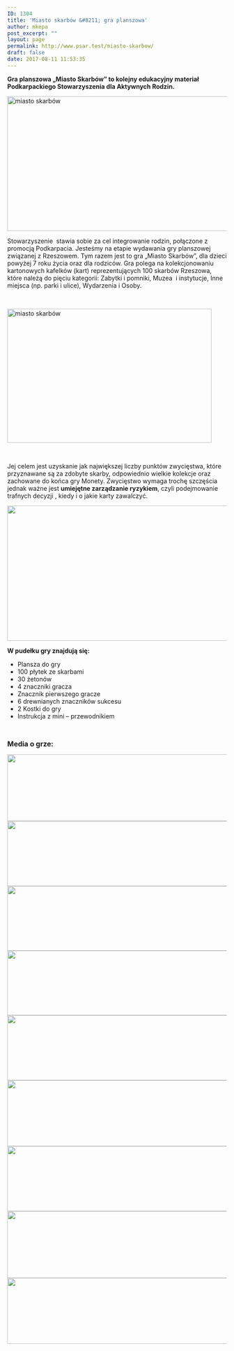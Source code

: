 ```yaml
---
ID: 1304
title: 'Miasto skarbów &#8211; gra planszowa'
author: mkepa
post_excerpt: ""
layout: page
permalink: http://www.psar.test/miasto-skarbow/
draft: false
date: 2017-08-11 11:53:35
---
```

<p style="text-align: left;"><strong>Gra planszowa „Miasto Skarbów” to kolejny edukacyjny materiał Podkarpackiego </strong><strong>Stowarzyszenia dla Aktywnych Rodzin.</strong></p>
<img class="irc_mi alignnone" src="http://rzeszow-news.pl/wp-content/uploads/2017/07/miastoskarbow.png" alt="miasto skarbów" width="549" height="309" />

Stowarzyszenie  stawia sobie za cel integrowanie rodzin, połączone z promocją Podkarpacia. Jesteśmy na etapie wydawania gry planszowej związanej z Rzeszowem. Tym razem jest to gra „Miasto Skarbów”, dla dzieci powyżej 7 roku życia oraz dla rodziców. Gra polega na kolekcjonowaniu kartonowych kafelków (kart) reprezentujących 100 skarbów Rzeszowa, które należą do pięciu kategorii: Zabytki i pomniki, Muzea  i instytucje, Inne miejsca (np. parki i ulice), Wydarzenia i Osoby.

&nbsp;

<a href="http://www.psar.test/wp-content/uploads/2017/08/instrukcja-str-2.png"><img class="aligncenter wp-image-1325" title="gra planszowa miasto skarbów " src="http://www.psar.test/wp-content/uploads/2017/08/instrukcja-str-2.png" alt="miasto skarbów" width="469" height="307" /></a>

&nbsp;

Jej celem jest uzyskanie jak największej liczby punktów zwycięstwa, które przyznawane są za zdobyte skarby, odpowiednio wielkie kolekcje oraz zachowane do końca gry Monety. Zwycięstwo wymaga trochę szczęścia jednak ważne jest <strong>umiejętne zarządzanie ryzykiem</strong>, czyli podejmowanie trafnych decyzji , kiedy i o jakie karty zawalczyć.

<a href="http://www.psar.test/wp-content/uploads/2017/08/pudełko-1.png"><img class="aligncenter wp-image-1328" title="miasto skarbów" src="http://www.psar.test/wp-content/uploads/2017/08/pudełko-1.png" alt="" width="529" height="310" /></a>
<p style="text-align: left;"><strong>W pudełku gry znajdują się:</strong></p>

<ul>
 	<li>Plansza do gry</li>
 	<li>100 płytek ze skarbami</li>
 	<li>30 żetonów</li>
 	<li>4 znaczniki gracza</li>
 	<li>Znacznik pierwszego gracze</li>
 	<li>6 drewnianych znaczników sukcesu</li>
 	<li>2 Kostki do gry</li>
 	<li>Instrukcja z mini – przewodnikiem</li>
</ul>
&nbsp;

<span style="font-size: 12pt;"><strong>Media o grze:</strong></span>

<a href="http://www.psar.test/wp-content/uploads/2017/08/onet.png"><img class="alignnone wp-image-1529 size-full" src="http://www.psar.test/wp-content/uploads/2017/08/bohater-onet.png" alt="" width="966" height="153" /></a> <a href="http://www.psar.test/wp-content/uploads/2017/08/gospodarka.png"><img class="alignnone wp-image-1530 size-full" src="http://www.psar.test/wp-content/uploads/2017/08/gospodarkajarka.png" alt="" width="966" height="149" /></a> <a href="http://www.psar.test/wp-content/uploads/2017/08/naszemiast1-1.png"><img class="alignnone wp-image-1531 size-full" src="http://www.psar.test/wp-content/uploads/2017/08/nASZE-niebieskie-miasto-rzeszów.png" alt="" width="966" height="148" /></a> <a href="http://www.psar.test/wp-content/uploads/2017/08/nowiny24-1.png"><img class="alignnone wp-image-1532 size-full" src="http://www.psar.test/wp-content/uploads/2017/08/nowinkidwajsiacztery.png" alt="" width="966" height="148" /></a> <a href="http://www.psar.test/wp-content/uploads/2017/08/proto.png"><img class="alignnone wp-image-1533 size-full" src="http://www.psar.test/wp-content/uploads/2017/08/protego.png" alt="" width="966" height="149" /></a> <a href="http://www.psar.test/wp-content/uploads/2017/08/radio-rzeszów.jpg"><img class="alignnone wp-image-1534 size-full" src="http://www.psar.test/wp-content/uploads/2017/08/radioradiorzeszów.png" alt="" width="966" height="151" /></a> <a href="http://www.psar.test/wp-content/uploads/2017/08/resinet.png"><img class="alignnone wp-image-1535 size-full" src="http://www.psar.test/wp-content/uploads/2017/08/resinetek-misto.png" alt="" width="966" height="149" /></a> <a href="http://www.psar.test/wp-content/uploads/2017/08/rzeszownews.png"><img class="alignnone wp-image-1536 size-full" src="http://www.psar.test/wp-content/uploads/2017/08/rze-news.png" alt="" width="966" height="153" /></a> <a href="http://www.psar.test/wp-content/uploads/2017/08/rzeszowwyborcza_pl_miastoskarbów.jpg"><img class="alignnone wp-image-1537 size-full" src="http://www.psar.test/wp-content/uploads/2017/08/wyborcze-to-rzeszów.png" alt="" width="966" height="151" /></a>
